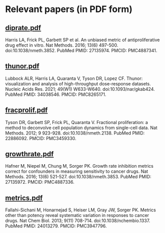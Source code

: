 Relevant papers (in PDF form)
======  

[diprate.pdf](diprate.pdf)
------  
Harris LA, Frick PL, Garbett SP et al. An unbiased metric of antiproliferative drug effect in vitro. Nat Methods. 2016; 13(6) 497-500. doi:10.1038/nmeth.3852. PubMed PMID: 27135974. PMCID: PMC4887341.  

[thunor.pdf](thunor.pdf)
------  
Lubbock ALR, Harris LA, Quaranta V, Tyson DR, Lopez CF. Thunor: visualization and analysis of high-throughput dose-response datasets. Nucleic Acids Res. 2021; 49(W1) W633-W640. doi:10.1093/nar/gkab424. PubMed PMID: 34038546. PMCID: PMC8265171.  

[fracprolif.pdf](fracprolif.pdf)
------  
Tyson DR, Garbett SP, Frick PL, Quaranta V. Fractional proliferation: a method to deconvolve cell population dynamics from single-cell data. Nat Methods. 2012; 9 923-928. doi:10.1038/nmeth.2138. PubMed PMID: 22886092. PMCID: PMC3459330.  

[growthrate.pdf](growthrate.pdf)
------  
Hafner M, Niepel M, Chung M, Sorger PK. Growth rate inhibition metrics correct for confounders in measuring sensitivity to cancer drugs. Nat Methods. 2016; 13(6) 521-527. doi:10.1038/nmeth.3853. PubMed PMID: 27135972. PMCID: PMC4887336.  

[metrics.pdf](metrics.pdf)
------  
Fallahi-Sichani M, Honarnejad S, Heiser LM, Gray JW, Sorger PK. Metrics other than potency reveal systematic variation in responses to cancer drugs. Nat Chem Biol. 2013; 9(11) 708-714. doi:10.1038/nchembio.1337. PubMed PMID: 24013279. PMCID: PMC3947796.  
